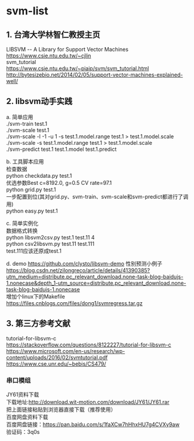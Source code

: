 # svm-list

## 1. 台湾大学林智仁教授主页    
LIBSVM -- A Library for Support Vector Machines  
https://www.csie.ntu.edu.tw/~cjlin  
svm_tutorial  
https://www.csie.ntu.edu.tw/~piaip/svm/svm_tutorial.html  
http://bytesizebio.net/2014/02/05/support-vector-machines-explained-well/  

## 2. libsvm动手实践
a. 简单应用  
./svm-train test.1  
./svm-scale test.1  
./svm-scale -l -1 -u 1 -s test.1.model.range test.1 > test.1.model.scale  
./svm-scale -s test.1.model.range test.1 > test.1.model.scale  
./svm-predict test.1 test.1.model test.1.predict  

b. 工具脚本应用  
检查数据  
python checkdata.py test.1  
优选参数Best c=8192.0, g=0.5 CV rate=97.1    
python grid.py test.1   
一步配置到位(其对grid.py、svm-train、svm-scale和svm-predict都进行了调用)  
python easy.py test.1  

c. 简单实例化  
数据格式转换  
python libsvm2csv.py test.1 test.11 4  
python csv2libsvm.py test.11 test.111  
test.111应该还原成test.1  

d. demo
https://github.com/clysto/libsvm-demo
性别预测小例子  
https://blog.csdn.net/zilongreco/article/details/41390385?utm_medium=distribute.pc_relevant_download.none-task-blog-baidujs-1.nonecase&depth_1-utm_source=distribute.pc_relevant_download.none-task-blog-baidujs-1.nonecase  
增加个linux下的Makefile  
https://files.cnblogs.com/files/dong1/svmregress.tar.gz 
  
## 3. 第三方参考文献  
tutorial-for-libsvm-c  
https://stackoverflow.com/questions/8122227/tutorial-for-libsvm-c  
https://www.microsoft.com/en-us/research/wp-content/uploads/2016/02/svmtutorial.pdf    
https://www.cse.unr.edu/~bebis/CS479/   

### 串口模组
JY61资料下载  
下载地址:http://download.wit-motion.com/download/JY61/JY61.rar  
把上面链接粘贴到浏览器直接下载（推荐使用）  
百度网盘资料下载  
百度网盘链接：https://pan.baidu.com/s/1faXCw7hHhxHU7g4CVXy9aw  
验证码：3q0s  

